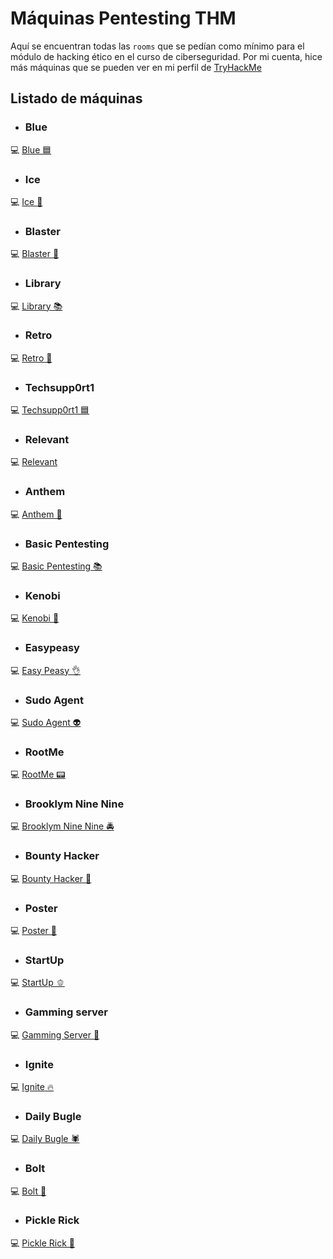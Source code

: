 # Máquinas Pentesting THM

Aquí se encuentran todas las `rooms` que se pedían como mínimo para el módulo de hacking ético en el curso de ciberseguridad. Por mi cuenta, hice más máquinas que se pueden ver en mi perfil de [TryHackMe](https://tryhackme.com/p/nicoruizruiz2004)

## Listado de máquinas

- ### Blue
💻 [Blue 🟦](Blue/)

- ### Ice
💻 [Ice 🧊](Ice/)

- ### Blaster
💻 [Blaster 🚀](Blaster/)

- ### Library
💻 [Library 📚](Library/)

- ### Retro
💻 [Retro 👾](Retro/)

- ### Techsupp0rt1
💻 [Techsupp0rt1 🟦](Techsupp0rt1/)

- ### Relevant
💻 [Relevant](Relevant/)

- ### Anthem
💻 [Anthem 🐇](Anthem/)

- ### Basic Pentesting
💻 [Basic Pentesting 📚](Basic%20Pentesting/)

- ### Kenobi
💻 [Kenobi 🤖](Kenobi/)

- ### Easypeasy
💻 [Easy Peasy 👌](Easy%20Peasy/)

- ### Sudo Agent
💻 [Sudo Agent 👽](Sudo%20Agent/)

- ### RootMe
💻 [RootMe 📟](RootMe/)

- ### Brooklym Nine Nine
💻 [Brooklym Nine Nine 🚔](Brooklym%20Nine%20Nine/)

- ### Bounty Hacker
💻 [Bounty Hacker 🐺](Bounty%20Hacker/)

- ### Poster
💻 [Poster 🐘](Poster/)

- ### StartUp
💻 [StartUp 🫑](StartUp/)

- ### Gamming server
💻 [Gamming Server 👾](Gamming%20Server/)

- ### Ignite
💻 [Ignite 🔥](Ignite/)

- ### Daily Bugle
💻 [Daily Bugle 🕷️](Daily%20Bugle/)

- ### Bolt
💻 [Bolt 🐩](Bolt/)

- ### Pickle Rick
💻 [Pickle Rick 🥒](Pickle%20Rick/)
